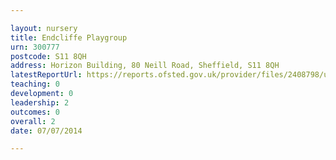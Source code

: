 ```yaml
---

layout: nursery
title: Endcliffe Playgroup
urn: 300777
postcode: S11 8QH
address: Horizon Building, 80 Neill Road, Sheffield, S11 8QH
latestReportUrl: https://reports.ofsted.gov.uk/provider/files/2408798/urn/300777.pdf
teaching: 0
development: 0
leadership: 2
outcomes: 0
overall: 2
date: 07/07/2014

---
```


